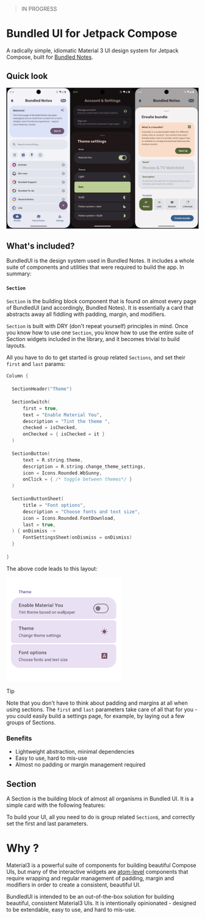 > IN PROGRESS

# Bundled UI for Jetpack Compose

A radically simple, idiomatic Material 3 UI design system for Jetpack Compose,
built for
[Bundled Notes](https://play.google.com/store/apps/details?id=com.xaviertobin.noted).

## Quick look

<!-- ![Basic italics usage example](images/home_page.png) -->

<img src="images/all.png" />

## What's included?

BundledUI is the design system used in Bundled Notes. It includes a whole suite
of components and utilities that were required to build the app. In summary:

#### `Section`

`Section` is the building block component that is found on almost every page of
BundledUI (and accordingly, Bundled Notes). It is essentially a card that
abstracts away all fiddling with padding, margin, and modifiers.

`Section` is built with DRY (don't repeat yourself) principles in mind. Once you
know how to use one `Section`, you know how to use the entire suite of Section
widgets included in the library, and it becomes trivial to build layouts.

All you have to do to get started is group related `Sections`, and set their
`first` and `last` params:

```kotlin
Column {

  SectionHeader("Theme")

  SectionSwitch(
      first = true,
      text = "Enable Material You",
      description = "Tint the theme ",
      checked = isChecked,
      onChecked = { isChecked = it }
  )

  SectionButton(
      text = R.string.theme,
      description = R.string.change_theme_settings,
      icon = Icons.Rounded.WbSunny,
      onClick = { /* toggle between themes*/ }
  )

  SectionButtonSheet(
      title = "Font options",
      description = "Choose fonts and text size",
      icon = Icons.Rounded.FontDownload,
      last = true,
  ) { onDismiss ->
      FontSettingsSheet(onDismiss = onDismiss)
  }

}
```

The above code leads to this layout:

<img src="images/sections_basic.png" alt="Basic italics usage example" width="300" >

> [!TIP]
> Note that you don't have to think about padding and margins at all when
> using sections. The `first` and `last` parameters take care of all that for
> you - you could easily build a settings page, for example, by laying out a few
> groups of Sections.

### Benefits

- Lightweight abstraction, minimal dependencies
- Easy to use, hard to mis-use
- Almost no padding or margin management required

## Section

A Section is the building block of almost all organisms in Bundled UI. It is a
simple card with the following features:

To build your UI, all you need to do is group related `Section`s, and correctly
set the first and last parameters.

# Why ?

Material3 is a powerful suite of components for building beautiful Compose UIs,
but many of the interactive widgets are
[atom-level](http://atomicdesign.bradfrost.com/chapter-2/) components that
require wrapping and regular management of padding, margin and modifiers in
order to create a consistent, beautiful UI.

BundledUI is intended to be an out-of-the-box solution for building beautiful,
consistent Material3 UIs. It is intentionally opinionated - designed to be
extendable, easy to use, and hard to mis-use.
